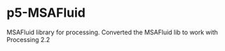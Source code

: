 # p5-MSAFluid
MSAFluid library for processing.
Converted the MSAFluid lib to work with Processing 2.2
